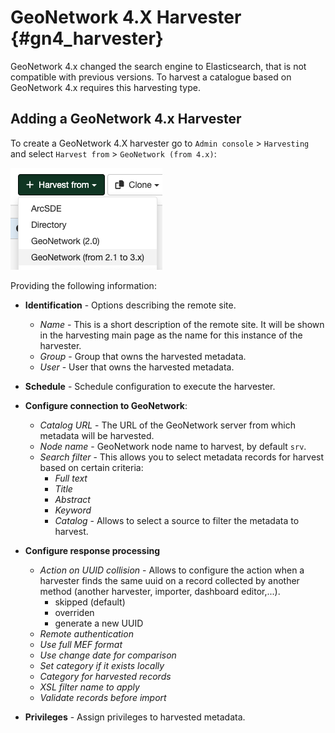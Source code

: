 # GeoNetwork 4.X Harvester {#gn4_harvester}

GeoNetwork 4.x changed the search engine to Elasticsearch, that is not compatible with previous versions. To harvest 
a catalogue based on GeoNetwork 4.x requires this harvesting type.

## Adding a GeoNetwork 4.x Harvester

To create a GeoNetwork 4.X harvester go to `Admin console` > `Harvesting` and select `Harvest from` > `GeoNetwork (from 4.x)`:

![](img/add-geonetwork-3-harvester.png)

Providing the following information:
- **Identification** - Options describing the remote site.
    - *Name* - This is a short description of the remote site. It will be shown in the harvesting main page as the name for this instance of the harvester.
    - *Group* - Group that owns the harvested metadata.
    - *User* - User that owns the harvested metadata.
- **Schedule** - Schedule configuration to execute the harvester.
- **Configure connection to GeoNetwork**:
    - *Catalog URL* - The URL of the GeoNetwork server from which metadata will be harvested.
    - *Node name* - GeoNetwork node name to harvest, by default `srv`.
    - *Search filter* - This allows you to select metadata records for harvest based on certain criteria:
        - *Full text*
        - *Title*
        - *Abstract*
        - *Keyword*
        - *Catalog* - Allows to select a source to filter the metadata to harvest.

- **Configure response processing**
    - *Action on UUID collision* - Allows to configure the action when a harvester finds the same uuid on a record collected by another method (another harvester, importer, dashboard editor,...).
        - skipped (default)
        - overriden
        - generate a new UUID
    - *Remote authentication*
    - *Use full MEF format*
    - *Use change date for comparison*
    - *Set category if it exists locally*
    - *Category for harvested records*
    - *XSL filter name to apply*
    - *Validate records before import*

- **Privileges** - Assign privileges to harvested metadata.


